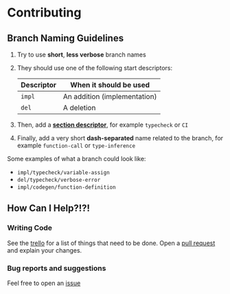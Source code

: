 # Contributing

## Branch Naming Guidelines
1. Try to use **short**, **less verbose** branch names
2. They should use one of the following start descriptors:

    | Descriptor | When it should be used       |
    | ---------- | ---------------------------- |
    | `impl`     | An addition (implementation) |
    | `del`      | A deletion                   |

3. Then, add a **[section descriptor](./TAGS.md)**, for example `typecheck` or `CI`
4. Finally, add a very short **dash-separated** name related to the branch, for example `function-call` or `type-inference`

Some examples of what a branch could look like:
* `impl/typecheck/variable-assign`
* `del/typecheck/verbose-error`
* `impl/codegen/function-definition`

## How Can I Help?!?!
### Writing Code
See the [trello](https://trello.com/b/5gxtFXun/fluo) for a list of things that need to be done. Open a [pull request](https://github.com/MonliH/fluo/pulls) and explain your changes.

### Bug reports and suggestions
Feel free to open an [issue](https://github.com/MonliH/fluo/issues)
